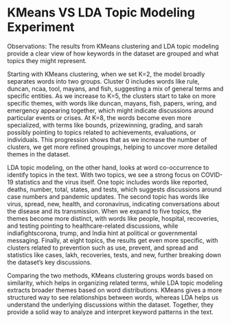 # KMeans VS LDA Topic Modeling Experiment
Observations: The results from KMeans clustering and LDA topic modeling provide a clear view of how keywords in the dataset are grouped and what topics they might represent.

Starting with KMeans clustering, when we set K=2, the model broadly separates words into two groups. Cluster 0 includes words like rule, duncan, ncaa, tool, mayans, and fish, suggesting a mix of general terms and specific entities. As we increase to K=5, the clusters start to take on more specific themes, with words like duncan, mayans, fish, papers, wring, and emergency appearing together, which might indicate discussions around particular events or crises. At K=8, the words become even more specialized, with terms like bounds, prizewinning, grading, and sarah possibly pointing to topics related to achievements, evaluations, or individuals. This progression shows that as we increase the number of clusters, we get more refined groupings, helping to uncover more detailed themes in the dataset.

LDA topic modeling, on the other hand, looks at word co-occurrence to identify topics in the text. With two topics, we see a strong focus on COVID-19 statistics and the virus itself. One topic includes words like reported, deaths, number, total, states, and tests, which suggests discussions around case numbers and pandemic updates. The second topic has words like virus, spread, new, health, and coronavirus, indicating conversations about the disease and its transmission. When we expand to five topics, the themes become more distinct, with words like people, hospital, recoveries, and testing pointing to healthcare-related discussions, while indiafightscorona, trump, and India hint at political or governmental messaging. Finally, at eight topics, the results get even more specific, with clusters related to prevention such as use, prevent, and spread and statistics like cases, lakh, recoveries, tests, and new, further breaking down the dataset’s key discussions.

Comparing the two methods, KMeans clustering groups words based on similarity, which helps in organizing related terms, while LDA topic modeling extracts broader themes based on word distributions. KMeans gives a more structured way to see relationships between words, whereas LDA helps us understand the underlying discussions within the dataset. Together, they provide a solid way to analyze and interpret keyword patterns in the text.
